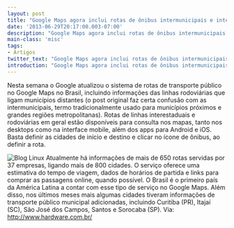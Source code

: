 ```yaml
---
layout: post
title: "Google Maps agora inclui rotas de ônibus intermunicipais e interestaduais..."
date: '2013-06-29T20:17:00.003-07:00'
description: "Google Maps agora inclui rotas de ônibus intermunicipais e interestaduais no"
main-class: 'misc'
tags:
- Artigos
twitter_text: "Google Maps agora inclui rotas de ônibus intermunicipais e interestaduais no"
introduction: "Google Maps agora inclui rotas de ônibus intermunicipais e interestaduais no"
---
```

Nesta semana o Google atualizou o sistema de rotas de transporte público no Google Maps no Brasil,  incluindo informações das linhas rodoviárias que ligam municípios  distantes (o post original faz certa confusão com as intermunicipais,  termo tradicionalmente usado para municípios próximos e grandes regiões  metropolitanas).
 Rotas de linhas interestaduais e  rodoviárias em geral estão disponíveis para consulta nos mapas, tanto  nos desktops como na interface mobile, além dos apps para Android e iOS.  Basta definir as cidades de início e destino e clicar no ícone de  ônibus, ao definir a rota.
 
![Blog Linux](http://e.cdn-hardware.com.br/static/20130628/rota.png.432x357.auto.jpg "Blog Linux")
 Atualmente há informações de mais de 650 rotas servidas por 37  empresas, ligando mais de 800 cidades. O serviço oferece uma estimativa  do tempo de viagem, dados de horários de partida e links para comprar as  passagens online, quando possível.
 O Brasil é o primeiro país da América Latina a contar com esse tipo de serviço no Google Maps.
 Além disso, nos últimos meses mais algumas cidades tiveram  informações de transporte público municipal adicionadas, incluindo  Curitiba (PR), Itajaí (SC), São José dos Campos, Santos e Sorocaba (SP).
Via: http://www.hardware.com.br/
